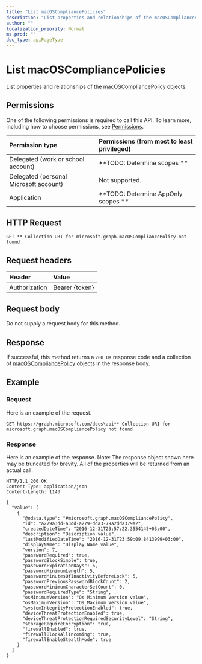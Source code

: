 ```yaml
---
title: "List macOSCompliancePolicies"
description: "List properties and relationships of the macOSCompliancePolicy objects."
author: ""
localization_priority: Normal
ms.prod: ""
doc_type: apiPageType
---
```


# List macOSCompliancePolicies

List properties and relationships of the [macOSCompliancePolicy](../resources/macoscompliancepolicy.md) objects.

## Permissions
One of the following permissions is required to call this API. To learn more, including how to choose permissions, see [Permissions](/concepts/permissions-reference.md).

|Permission type|Permissions (from most to least privileged)|
|:---|:---|
|Delegated (work or school account)|**TODO: Determine scopes **|
|Delegated (personal Microsoft account)|Not supported.|
|Application|**TODO: Determine AppOnly scopes **|

## HTTP Request
<!-- {
  "blockType": "ignored"
}
-->
``` http
GET ** Collection URI for microsoft.graph.macOSCompliancePolicy not found
```

## Request headers
|Header|Value|
|:---|:---|
|Authorization|Bearer {token}|

## Request body
Do not supply a request body for this method.

## Response
If successful, this method returns a `200 OK` response code and a collection of [macOSCompliancePolicy](../resources/macoscompliancepolicy.md) objects in the response body.

## Example

### Request
Here is an example of the request.
<!-- {
  "blockType": "request",
  "name": "get_macoscompliancepolicy"
}
-->
``` http
GET https://graph.microsoft.com/docs\api** Collection URI for microsoft.graph.macOSCompliancePolicy not found
```

### Response
Here is an example of the response. Note: The response object shown here may be truncated for brevity. All of the properties will be returned from an actual call.
<!-- {
  "blockType": "response",
  "truncated": true,
  "@odata.type": "collection(microsoft.graph.macoscompliancepolicy)"
}
-->
``` http
HTTP/1.1 200 OK
Content-Type: application/json
Content-Length: 1143

{
  "value": [
    {
      "@odata.type": "#microsoft.graph.macOSCompliancePolicy",
      "id": "a279a3dd-a3dd-a279-dda3-79a2dda379a2",
      "createdDateTime": "2016-12-31T23:57:22.3554145+03:00",
      "description": "Description value",
      "lastModifiedDateTime": "2016-12-31T23:59:09.8413999+03:00",
      "displayName": "Display Name value",
      "version": 7,
      "passwordRequired": true,
      "passwordBlockSimple": true,
      "passwordExpirationDays": 6,
      "passwordMinimumLength": 5,
      "passwordMinutesOfInactivityBeforeLock": 5,
      "passwordPreviousPasswordBlockCount": 2,
      "passwordMinimumCharacterSetCount": 0,
      "passwordRequiredType": "String",
      "osMinimumVersion": "Os Minimum Version value",
      "osMaximumVersion": "Os Maximum Version value",
      "systemIntegrityProtectionEnabled": true,
      "deviceThreatProtectionEnabled": true,
      "deviceThreatProtectionRequiredSecurityLevel": "String",
      "storageRequireEncryption": true,
      "firewallEnabled": true,
      "firewallBlockAllIncoming": true,
      "firewallEnableStealthMode": true
    }
  ]
}
```

